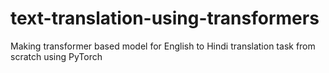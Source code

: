 # text-translation-using-transformers
Making transformer based model for English to Hindi translation task from scratch using PyTorch
